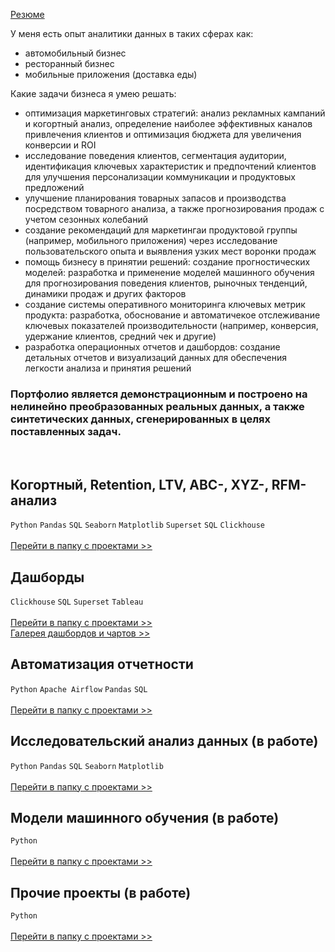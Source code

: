 [Резюме](https://github.com/annapavlovads/DA_portfolio/blob/main/cv/%D0%90%D0%BD%D0%B0%D0%BB%D0%B8%D1%82%D0%B8%D0%BA%20%D0%B4%D0%B0%D0%BD%D0%BD%D1%8B%D1%85%20-%20%D0%90%D0%BD%D0%BD%D0%B0%20%D0%9F%D0%B0%D0%B2%D0%BB%D0%BE%D0%B2%D0%B0.md)

У меня есть опыт аналитики данных в таких сферах как:
- автомобильный бизнес
- ресторанный бизнес
- мобильные приложения (доставка еды)

Какие задачи бизнеса я умею решать: 
- оптимизация маркетинговых стратегий: анализ рекламных кампаний и когортный анализ, определение наиболее эффективных каналов привлечения клиентов и оптимизация бюджета для увеличения конверсии и ROI
- исследование поведения клиентов, сегментация аудитории, идентификация ключевых характеристик и предпочтений клиентов для улучшения персонализации коммуникации и продуктовых предложений
- улучшение планирования товарных запасов и производства посредством товарного анализа, а также прогнозирования продаж с учетом сезонных колебаний 
- создание рекомендаций для маркетингаи продуктовой группы (например, мобильного приложения) через исследование пользовательского опыта и выявления узких мест воронки продаж
- помощь бизнесу в принятии решений: создание прогностических моделей: разработка и применение моделей машинного обучения для прогнозирования поведения клиентов, рыночных тенденций, динамики продаж и других факторов
- создание системы оперативного мониторинга ключевых метрик продукта: разработка, обоснование и автоматичекое отслеживание ключевых показателей производительности (например, конверсия, удержание клиентов, средний чек и другие) 
- разработка операционных отчетов и дашбордов: создание детальных отчетов и визуализаций данных для обеспечения легкости анализа и принятия решений <br>

### Портфолио является демонстрационным и построено на нелинейно преобразованных реальных данных, а также синтетических данных, сгенерированных в целях поставленных задач.
<br> 

## Когортный, Retention, LTV, ABC-, XYZ-, RFM-анализ 
`Python` `Pandas` `SQL` `Seaborn` `Matplotlib` `Superset` `SQL` `Clickhouse` <br><br>
[Перейти в папку с проектами >>](https://github.com/annapavlovads/DA_portfolio/tree/main/abc_xyz_rfm_ltv_cohorts)<br>

## Дашборды
`Clickhouse` `SQL` `Superset` `Tableau` <br><br>
[Перейти в папку с проектами >>](https://github.com/annapavlovads/DA_portfolio/tree/main/dashboards) <br>
[Галерея дашбордов и чартов >>](https://drive.google.com/drive/folders/1H7HByxmMCak4S5QShsdYGTVvr2_rTRQN?usp=drive_link) <br>

## Автоматизация отчетности
`Python` `Apache Airflow` `Pandas` `SQL` <br><br>
[Перейти в папку с проектами >>](https://github.com/annapavlovads/DA_portfolio/tree/main/auto_reports)  <br>

## Исследовательский анализ данных (в работе)
`Python` `Pandas` `SQL` `Seaborn` `Matplotlib` <br><br>
[Перейти в папку с проектами >>](https://github.com/annapavlovads/DA_portfolio/tree/main/eda)  <br>

## Модели машинного обучения (в работе)
`Python`<br><br>
[Перейти в папку с проектами >>](https://github.com/annapavlovads/DA_portfolio/tree/main/ml_models)  <br>

## Прочие проекты (в работе)
`Python`<br><br>
[Перейти в папку с проектами >>](https://github.com/annapavlovads/DA_portfolio/tree/main/other)<br>
